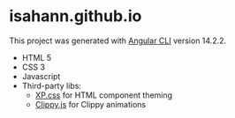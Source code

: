 # isahann.github.io

This project was generated with [Angular CLI](https://github.com/angular/angular-cli) version 14.2.2.

- HTML 5
- CSS 3
- Javascript
- Third-party libs:
  - [XP.css](https://botoxparty.github.io/XP.css/) for HTML component theming
  - [Clippy.js](https://www.smore.com/clippy-js) for Clippy animations
